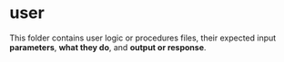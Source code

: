 # user  
This folder contains user logic or procedures files, their expected input **parameters**, **what they do**, and **output or response**.
  
 
    
